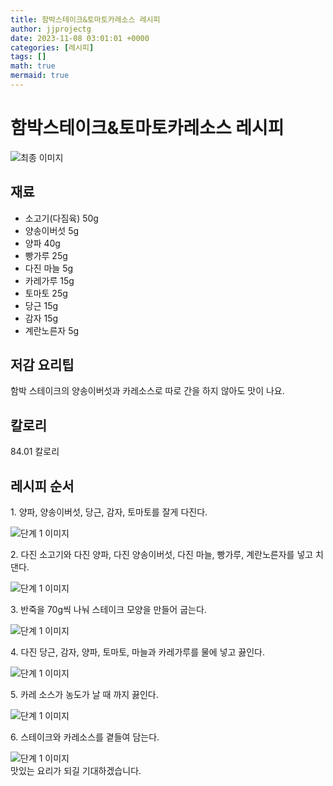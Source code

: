 ```yaml
---
title: 함박스테이크&토마토카레소스 레시피
author: jjprojectg
date: 2023-11-08 03:01:01 +0000
categories: [레시피]
tags: []
math: true
mermaid: true
---
```

<meta name="og:type" content="website" />
<meta charset="UTF-8">
<div class="header">
<h1>함박스테이크&토마토카레소스 레시피</h1>
</div>

<div class="container my-4">
<div class="row">
<div class="col-12 col-md-6">
<div class="recipe-image">
<img src="http://www.foodsafetykorea.go.kr/uploadimg/20190408/20190408092358_1554683038189.jpg" class="step-image" alt="최종 이미지">
</div>
</div>
<div class="col-12 col-md-6">
<div class="ingredients">
<h2>재료</h2>
<ul class='card'>
<li> 소고기(다짐육) 50g </li>
<li>  양송이버섯 5g </li>
<li>  양파 40g </li>
<li>  빵가루 25g </li>
<li>  다진 마늘 5g </li>
<li>  카레가루 15g </li>
<li>  토마토 25g </li>
<li>  당근 15g </li>
<li>  감자 15g </li>
<li>  계란노른자 5g </li>

</ul>
</div>
</div>
<div class="col-12 col-md-6">
<div class="ingredients">
<h2>저감 요리팁</h2>
<div class='card'> 
<p >
함박 스테이크의 양송이버섯과 카레소스로 따로 간을 하지 않아도 맛이 나요.
</p>
</div>
</div>
<div class="ingredients">
<h2>칼로리</h2>
<div class='card'> 
<p>
84.01 칼로리
</p>
</div>
</div>
</div>
</div>

<h2 class="my-4">레시피 순서</h2>
<div class="card recipe-card">
<div class="card-body recipe-stesp">
<p class="card-text step-description">1. 양파, 양송이버섯, 당근, 감자, 토마토를 잘게 다진다.</p>
<img src="http://www.foodsafetykorea.go.kr/uploadimg/20190408/20190408092441_1554683081182.jpg" alt="단계 1 이미지" class="step-image">
</div>
</div>

<div class="card recipe-card">
<div class="card-body recipe-stesp">
<p class="card-text step-description">2. 다진 소고기와 다진 양파, 다진 양송이버섯, 다진 마늘, 빵가루, 계란노른자를 넣고 치댄다.</p>
<img src="http://www.foodsafetykorea.go.kr/uploadimg/20190408/20190408092515_1554683115376.jpg" alt="단계 1 이미지" class="step-image">
</div>
</div>

<div class="card recipe-card">
<div class="card-body recipe-stesp">
<p class="card-text step-description">3. 반죽을 70g씩 나눠 스테이크 모양을 만들어 굽는다.</p>
<img src="http://www.foodsafetykorea.go.kr/uploadimg/20190408/20190408092543_1554683143299.jpg" alt="단계 1 이미지" class="step-image">
</div>
</div>

<div class="card recipe-card">
<div class="card-body recipe-stesp">
<p class="card-text step-description">4. 다진 당근, 감자, 양파, 토마토, 마늘과 카레가루를 물에 넣고 끓인다.</p>
<img src="http://www.foodsafetykorea.go.kr/uploadimg/20190408/20190408092608_1554683168007.jpg" alt="단계 1 이미지" class="step-image">
</div>
</div>

<div class="card recipe-card">
<div class="card-body recipe-stesp">
<p class="card-text step-description">5. 카레 소스가 농도가 날 때 까지 끓인다.</p>
<img src="http://www.foodsafetykorea.go.kr/uploadimg/20190408/20190408092631_1554683191540.jpg" alt="단계 1 이미지" class="step-image">
</div>
</div>

<div class="card recipe-card">
<div class="card-body recipe-stesp">
<p class="card-text step-description">6. 스테이크와 카레소스를 곁들여 담는다.</p>
<img src="http://www.foodsafetykorea.go.kr/uploadimg/20190408/20190408092650_1554683210156.jpg" alt="단계 1 이미지" class="step-image">
</div>
</div>


</div>
맛있는 요리가 되길 기대하겠습니다.
